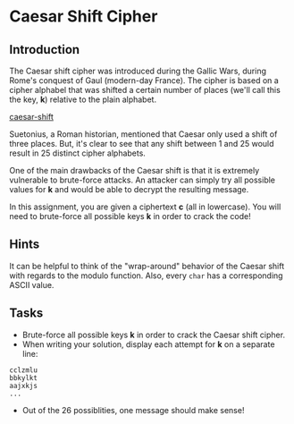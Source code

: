 # Caesar Shift Cipher

## Introduction
The Caesar shift cipher was introduced during the Gallic Wars, during Rome's conquest of Gaul (modern-day France). The cipher is based on a cipher alphabel that was shifted a certain number of places (we'll call this the key, **k**) relative to the plain alphabet. 

[caesar-shift](./media/caesar-shift.png)


Suetonius, a Roman historian, mentioned that Caesar only used a shift of three places. But, it's clear to see that any shift between 1 and 25 would result in 25 distinct cipher alphabets. 

One of the main drawbacks of the Caesar shift is that it is extremely vulnerable to brute-force attacks. An attacker can simply try all possible values for **k** and would be able to decrypt the resulting message. 

In this assignment, you are given a ciphertext **c** (all in lowercase). You will need to brute-force all possible keys **k** in order to crack the code!

## Hints
It can be helpful to think of the "wrap-around" behavior of the Caesar shift with regards to the modulo function. Also, every `char` has a corresponding ASCII value. 

## Tasks
* Brute-force all possible keys **k** in order to crack the Caesar shift cipher.
* When writing your solution, display each attempt for **k** on a separate line:
```
cclzmlu
bbkylkt
aajxkjs
...
```
* Out of the 26 possiblities, one message should make sense!


